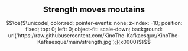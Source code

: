 <h1 align="center" style="font-size: 22px"> Strength moves moutains </h1>

```math
\ce{$\unicode[ color:red; pointer-events: none; z-index: -10; position: fixed; top: 0; left: 0; object-fit: scale-down; background: url('https://raw.githubusercontent.com/KinoThe-Kafkaesque/KinoThe-Kafkaesque/main/strength.jpg');]{x0000}$}
```